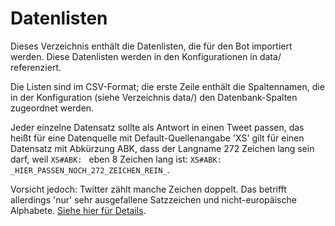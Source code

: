 Datenlisten
===========

Dieses Verzeichnis enthält die Datenlisten, die für den Bot importiert
werden. Diese Datenlisten werden in den Konfigurationen in data/
referenziert.

Die Listen sind im CSV-Format; die erste Zeile enthält die Spaltennamen,
die in der Konfiguration (siehe Verzeichnis data/) den Datenbank-Spalten
zugeordnet werden.

Jeder einzelne Datensatz sollte als Antwort in einen Tweet passen, das
heißt für eine Datenquelle mit Default-Quellenangabe 'XS' gilt für einen
Datensatz mit Abkürzung ABK, dass der Langname 272 Zeichen lang sein
darf, weil ``XS#ABK: `` eben 8 Zeichen lang ist:
``XS#ABK: _HIER_PASSEN_NOCH_272_ZEICHEN_REIN_``.

Vorsicht jedoch: Twitter zählt manche Zeichen doppelt. Das betrifft
allerdings 'nur' sehr ausgefallene Satzzeichen und nicht-europäische
Alphabete.  [Siehe hier für
Details](https://developer.twitter.com/en/docs/basics/counting-characters).
